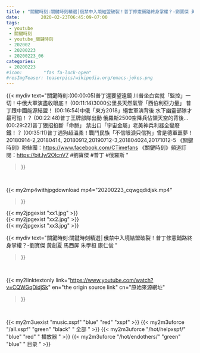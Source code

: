 ```yaml
---
title : "關鍵時刻:關鍵時刻精選│俄禁中入境結盟破裂！普丁修憲鋪路終身掌權？-劉寶傑 黃創夏 馬西屏  朱學桓  康仁俊 "
date:        2020-02-23T06:45:09-07:00
tags:
 - youtube
 - 關鍵時刻
 - youtube_關鍵時刻
 - 202002
 - 20200223
 - 20200223_06
categories:
 - 20200223
#icon:        "fas fa-lock-open"
#resImgTeaser: teaserpics/wikipedia.org/emacs-jokes.png
---
```


{{< mydiv text="關鍵時刻:(00:00:05)普丁還要望遠鏡 川普坐白宮就「監控」一切！中俄大軍演盡收眼底！ (00:11:14)3000公里長天然氣管「西伯利亞力量」 普丁跟中國能源結盟！ (00:16:54)中俄「東方2018」絕世軍演背後 水下幽靈部隊才最可怕！？ (00:22:48)普丁王牌部隊出動 俄羅斯2500空降兵佔領天空的背後… (00:29:22)普丁狠招掐斷「命脈」 禁出口「宇宙金屬」老美神兵利器全變廢鐵！？ (00:35:11)普丁遇狗超溫柔！戰鬥民族「不信眼淚只信狗」曾是德軍噩夢！  20180914-2,20180414, 20180912,20190712-3,201804024,20171012-5  《關鍵時刻》粉絲團：https://www.facebook.com/CTimefans 《關鍵時刻》頻道訂閱：https://bit.ly/2OlcnV7  #劉寶傑 #普丁 #俄羅斯 "
>}}
<br>


{{< my2mp4withjpgdownload mp4="20200223_cqwgqdidjsk.mp4"
>}}

{{< my2jpgexist "xx1.jpg" >}}<br>
{{< my2jpgexist "xx2.jpg" >}}<br>
{{< my2jpgexist "xx3.jpg" >}}<br>



{{< mydiv text="關鍵時刻:關鍵時刻精選│俄禁中入境結盟破裂！普丁修憲鋪路終身掌權？-劉寶傑 黃創夏 馬西屏  朱學桓  康仁俊 "
>}}
<br>

{{< my2linktextonly link="https://www.youtube.com/watch?v=CQWGqDidjSk"
en="the origin source link" cn="原始來源網址"
>}}


<br>

{{< my2m3uexist "music.xspf"        "blue"   "red"    "xspf" >}} {{< my2m3uforce "/all.xspf"         "green"  "black"  " 全部 " >}} {{< my2m3uforce "/hot/helpxspf/"    "blue"   "red"    " 播放器 " >}} {{< my2m3uforce "/hot/endothers/"   "green"  "blue"   " 目录 " >}} 
